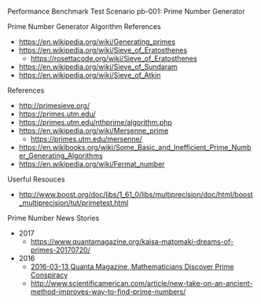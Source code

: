 Performance Benchmark Test Scenario
pb-001: Prime Number Generator

Prime Number Generator Algorithm References
* https://en.wikipedia.org/wiki/Generating_primes
* https://en.wikipedia.org/wiki/Sieve_of_Eratosthenes
	* https://rosettacode.org/wiki/Sieve_of_Eratosthenes
* https://en.wikipedia.org/wiki/Sieve_of_Sundaram
* https://en.wikipedia.org/wiki/Sieve_of_Atkin


References
* http://primesieve.org/
* https://primes.utm.edu/
* https://primes.utm.edu/nthprime/algorithm.php
* https://en.wikipedia.org/wiki/Mersenne_prime
	* https://primes.utm.edu/mersenne/
* https://en.wikibooks.org/wiki/Some_Basic_and_Inefficient_Prime_Number_Generating_Algorithms 
* https://en.wikipedia.org/wiki/Fermat_number

Userful Resouces
* http://www.boost.org/doc/libs/1_61_0/libs/multiprecision/doc/html/boost_multiprecision/tut/primetest.html


Prime Number News Stories
* 2017
  * https://www.quantamagazine.org/kaisa-matomaki-dreams-of-primes-20170720/
* 2016
  * [2016-03-13 Quanta Magazine, Mathematicians Discover Prime Conspiracy](https://www.quantamagazine.org/20160313-mathematicians-discover-prime-conspiracy)
  * http://www.scientificamerican.com/article/new-take-on-an-ancient-method-improves-way-to-find-prime-numbers/


